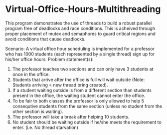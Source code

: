 # Virtual-Office-Hours-Multithreading

This program demonstrates the use of threads to build a robust parallel program free of deadlocks and race conditions. 
This is acheived through proper placement of mutex and semaphores to guard critical regions and avoid conditions that cause deadlocks.

Scenario: A virtual office hour scheduling is implemented for a professor who has 1000 students (each represented by a single thread) sign up for his/her office hours.
Problem statement(s):

1. The professor teaches two sections and can only have 3 students at once in the office.
2. Students that arrive after the office is full will wait outside (Note: Students arriving = new thread bring created).
3. If a student waiting outside is from a different section than students present in the office, the waiting student cannot enter the office.
4. To be fair to both classes the professor is only allowed to help 5 consequtive students from the same section (unless no student from the other section is waiting).
5. The professor will take a break after helping 10 students.
6. No student should be waiting outside if he/she meets the requirement to enter. (i.e. No thread starvation)
